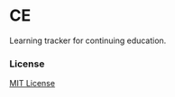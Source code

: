 # CE

Learning tracker for continuing education.

### License

[MIT License](https://github.com/perkarlsson/CE/blob/master/LICENSE)
